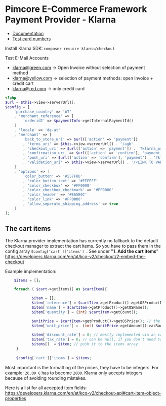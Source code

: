 # Pimcore E-Commerce Framework Payment Provider - Klarna

* [Documentation](https://www.developers.klarna.com/en/de/kco-v2/klarna-checkout-overview-v1)
* [Test card numbers](https://www.developers.klarna.com/en/de/kco-v2/test-credentials)

Install Klarna SDK: `composer require klarna/checkout`

Test E-Mail Accounts
- klarna@green.com -> Open Invoice without selection of payment method
- klarna@yellow.com -> selection of payment methods: open invoice + credit cart
- klarna@red.com -> only credit card

```php
<?php
$url = $this->view->serverUrl();
$config = [
    'purchase_country' => 'AT'
    , 'merchant_reference' => [
        'orderid2' => $paymentInfo->getInternalPaymentId()
    ]
    , 'locale' => 'de-at'
    , 'merchant' => [
        'back_to_store_uri' => $url(['action' => 'payment'])
        , 'terms_uri' => $this->view->serverUrl() . '/agb'
        , 'checkout_uri' => $url(['action' => 'payment']) . '?klarna_order={checkout.order.uri}'
        , 'confirmation_uri' => $url(['action' => 'confirm'], 'payment') . '?klarna_order={checkout.order.uri}'
        , 'push_uri' => $url(['action' => 'confirm'], 'payment') . '?klarna_order={checkout.order.uri}'
        , 'validation_uri' => $this->view->serverUrl() . '/<LINK TO VALIDATE ORDER>?klarna_order={checkout.order.uri}'
    ]
    , 'options' => [
        'color_button' => '#557F0D'
        , 'color_button_text' => '#FFFFFF'
        , 'color_checkbox' => '#FF0000'
        , 'color_checkbox_checkmark' => '#FF0000'
        , 'color_header' => '#EA5B0C'
        , 'color_link' => '#FF0000'
        , 'allow_separate_shipping_address' => true
    ]
];
```

## The cart items 
The Klarna provider implementation has currently no fallback to the default checkout manager to extract the cart items. So you have to pass them in the config array `$config['cart']['items'] `. 
See under __"1. Add the cart items"__ https://developers.klarna.com/en/at/kco-v2/checkout/2-embed-the-checkout 

Example implementation:

```php
    $items = [];

    foreach ( $cart->getItems() as $cartItem){

            $item = [];
            $item['reference'] = $cartItem->getProduct()->getOSProductNumber(); // a unique reference for this product / variant
            $item['name'] = $cartItem->getProduct()->getOSName(); 
            $item['quantity'] = (int) $cartItem->getCount();

            $unitPrice = $cartItem->getProduct()->getOSPrice(); // the price for 1 piece
            $item['unit_price'] =  (int) $unitPrice->getAmount()->asRawValue() / 100; // format to integer
            
            $item['discount_rate'] = 0; // mostly implemented via an cart modificator
            $item['tax_rate'] = 0; // can be null, if you don't need tax calculation in the Klarna checkout
            $items[]  = $item; // push it to the items array
     }
     
     $config['cart']['items'] = $items;
```

Most important is the formatting of the prices, they have to be integers. For example: `20.00 €` has to become `2000`. Klarna only accepts integers because of avoiding rounding mistakes. 

Here is a list for all accepted item fields: https://developers.klarna.com/en/at/kco-v2/checkout-api#cart-item-object-properties 













